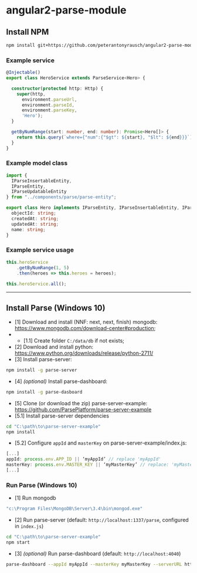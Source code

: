 # angular2-parse-module

## Install NPM

```sh
npm install git+https://github.com/peterantonyrausch/angular2-parse-module --save
```

### Example service

```ts
@Injectable()
export class HeroService extends ParseService<Hero> {

  constructor(protected http: Http) {
    super(http,
      environment.parseUrl,
      environment.parseId,
      environment.parseKey,
      'Hero');
  }

  getByNumRange(start: number, end: number): Promise<Hero[]> {
    return this.query(`where={"num":{"$gt": ${start}, "$lt": ${end}}}`);
  }
}
```

### Example model class

```ts
import {
  IParseInsertableEntity,
  IParseEntity,
  IParseUpdatableEntity
} from "../components/parse/parse-entity";

export class Hero implements IParseEntity, IParseInsertableEntity, IParseUpdatableEntity {
  objectId: string;
  createdAt: string;
  updatedAt: string;
  name: string;
}
```

### Example service usage

```ts
this.heroService
    .getByNumRange(1, 5)
    .then(heroes => this.heroes = heroes);
    
this.heroService.all();
```

**************

## Install Parse (Windows 10)
* [1] Download and install (NNF: next, next, finish) mongodb:
https://www.mongodb.com/download-center#production;
* * [1.1] Create folder `C:/data/db` if not exists;
* [2] Download and install python:
https://www.python.org/downloads/release/python-2711/
* [3] Install parse-server: 
```sh 
npm install -g parse-server 
```
* [4] *(optional)* Install parse-dashboard: 
```sh 
npm install -g parse-dasboard 
```
* [5] Clone (or download the zip) parse-server-example:
https://github.com/ParsePlatform/parse-server-example
* [5.1] Install parse-server dependencies
```sh 
cd "C:\path\to\parse-server-example"
npm install
```
* [5.2] Configure `appId` and `masterKey` on parse-server-example/index.js:
```js 
[...]
appId: process.env.APP_ID || ‘myAppId’ // replace 'myAppId'
masterKey: process.env.MASTER_KEY || ‘myMasterKey’ // replace: 'myMasterKey'
[...]
```

### Run Parse (Windows 10)
* [1] Run mongodb
```sh
"c:\Program Files\MongoDB\Server\3.4\bin\mongod.exe"
```
* [2] Run parse-server (default: `http://localhost:1337/parse`, configured in `index.js`)
```sh
cd "C:\path\to\parse-server-example"
npm start
```
* [3] *(optional)* Run parse-dashboard (default: `http://localhost:4040`)
```sh
parse-dashboard --appId myAppId --masterKey myMasterKey --serverURL http://localhost:1337/parse 
```


